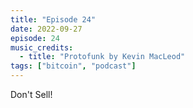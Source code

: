 ```yaml
---
title: "Episode 24"
date: 2022-09-27
episode: 24
music_credits:
  - title: "Protofunk by Kevin MacLeod"
tags: ["bitcoin", "podcast"]
---
```


Don't Sell!
